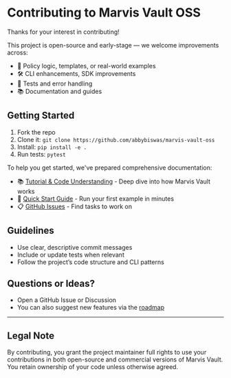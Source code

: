 # Contributing to Marvis Vault OSS

Thanks for your interest in contributing!

This project is open-source and early-stage — we welcome improvements across:

- 🧠 Policy logic, templates, or real-world examples
- 🛠️ CLI enhancements, SDK improvements
- 🧪 Tests and error handling
- 📚 Documentation and guides

## Getting Started

1. Fork the repo  
2. Clone it: `git clone https://github.com/abbybiswas/marvis-vault-oss`  
3. Install: `pip install -e .`  
4. Run tests: `pytest`

To help you get started, we've prepared comprehensive documentation:

- 📚 [Tutorial & Code Understanding](docs/01_index.md) - Deep dive into how Marvis Vault works
- 🚀 [Quick Start Guide](docs/00_quickstart.md) - Run your first example in minutes
- 📋 [GitHub Issues](https://github.com/yourusername/marvis-vault-oss/issues) - Find tasks to work on

## Guidelines

- Use clear, descriptive commit messages
- Include or update tests when relevant
- Follow the project’s code structure and CLI patterns

## Questions or Ideas?

- Open a GitHub Issue or Discussion  
- You can also suggest new features via the [roadmap](https://docs.marvisvault.com/roadmap)

---
## Legal Note

By contributing, you grant the project maintainer full rights to use your contributions in both open-source and commercial versions of Marvis Vault. You retain ownership of your code unless otherwise agreed.